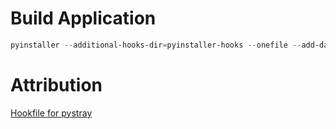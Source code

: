 # Build Application

```powershell
pyinstaller --additional-hooks-dir=pyinstaller-hooks --onefile --add-data "icon.png;." --icon "icon.ico" --noconsole --name="SUH" main.py
```

# Attribution

[Hookfile for pystray](https://github.com/moses-palmer/pystray/issues/55#issuecomment-652294752)
